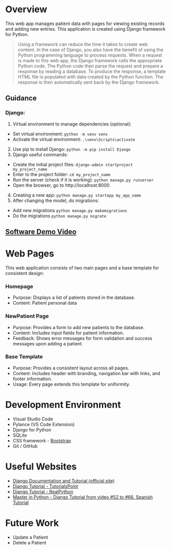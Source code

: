﻿# Overview

This web app manages patient data with pages for viewing existing records and adding new entries. This application is created using Django framework for Python.

> Using a framework can reduce the time it takes to create web content. In the case of Django, you also have the benefit of using the Python programming language to process requests. When a request is made to this web app, the Django framework calls the appropriate Python code. The Python code then parse the request and prepare a response by reading a database. To produce the response, a template HTML file is populated with data created by the Python function. The response is then automatically sent back by the Django framework. 


## Guidance
### Django:
1) Virtual environment to manage dependencies (optional):
  - Set virtual environment: `python -m venv venv`
  - Activate the virtual environment: `.\venv\Scripts\activate`
2) Use pip to install Django: `python -m pip install Django`
3) Django useful commands:
  - Create the initial project files: `django-admin startproject my_project_name`
  - Enter to the project folder: `cd my_project_name`
  - Run the server (check if it is working): `python manage.py runserver`
  - Open the browser, go to http://localhost:8000
4) Creating a new app: `python manage.py startapp my_app_name`
5) After changing the model, do migrations:
  - Add new migrations `python manage.py makemigrations`
  - Do the migrations `python manage.py migrate`

## [Software Demo Video](http://youtube.link.goes.here)

# Web Pages

This web application consists of two main pages and a base template for consistent design:

### Homepage
- Purpose: Displays a list of patients stored in the database.
- Content: Patient personal data

### NewPatient Page
- Purpose: Provides a form to add new patients to the database.
- Content: Includes input fields for patient information.
- Feedback: Shows error messages for form validation and success messages upon adding a patient.

### Base Template
- Purpose: Provides a consistent layout across all pages.
- Content: Includes header with branding, navigation bar with links, and footer information.
- Usage: Every page extends this template for uniformity.

# Development Environment
* Visual Studio Code
* Pylance (VS Code Extension)
* Django for Python
* SQLite
* CSS framework - [Bootstrap](https://getbootstrap.com/)
* Git / GitHub

# Useful Websites

* [Django Documentation and Tutorial (official site)](https://docs.djangoproject.com/en/3.0/contents/)
* [Django Tutorial - TutorialsPoint](https://www.tutorialspoint.com/django/index.htm)
* [Django Tutorial - RealPython](https://realpython.com/get-started-with-django-1/)
* [Master in Python - Django Tutorial from video #52 to #66. Spanish Tutorial](https://youtu.be/DdDpaO66gdI?si=N7SABKIobnwl84sq)

# Future Work

* Update a Patient
* Delete a Patient